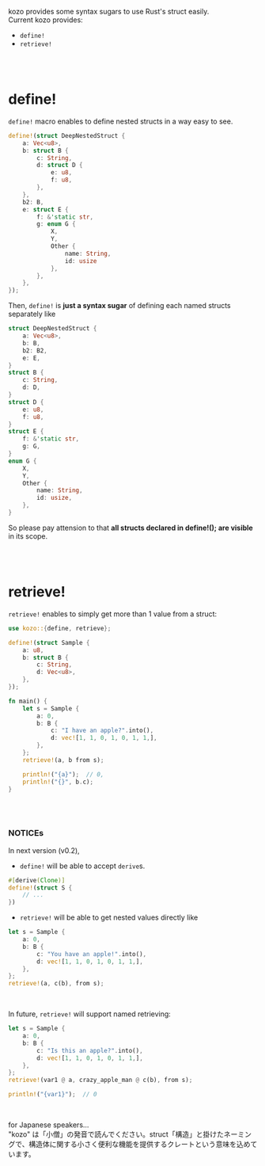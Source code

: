 kozo provides some syntax sugars to use Rust's struct easily.\
Current kozo provides:

- `define!`
- `retrieve!`

<br/>
<br/>

# define!
`define!` macro enables to define nested structs in a way easy to see.

```rs
define!(struct DeepNestedStruct {
    a: Vec<u8>,
    b: struct B {
        c: String,
        d: struct D {
            e: u8,
            f: u8,
        },
    },
    b2: B,
    e: struct E {
        f: &'static str,
        g: enum G {
            X,
            Y,
            Other {
                name: String,
                id: usize
            },
        },
    },
});
```
Then, `define!` is **just a syntax sugar** of defining each named structs separately like

```rs
struct DeepNestedStruct {
    a: Vec<u8>,
    b: B,
    b2: B2,
    e: E,
}
struct B {
    c: String,
    d: D,
}
struct D {
    e: u8,
    f: u8,
}
struct E {
    f: &'static str,
    g: G,
}
enum G {
    X,
    Y,
    Other {
        name: String,
        id: usize,
    },
}
```
So please pay attension to that **all structs declared in define!(); are visible** in its scope.

<br/>
<br/>

# retrieve!
`retrieve!` enables to simply get more than 1 value from a struct:

```rs
use kozo::{define, retrieve};

define!(struct Sample {
    a: u8,
    b: struct B {
        c: String,
        d: Vec<u8>,
    },
});

fn main() {
    let s = Sample {
        a: 0,
        b: B {
            c: "I have an apple?".into(),
            d: vec![1, 1, 0, 1, 0, 1, 1,],
        },
    };
    retrieve!(a, b from s);

    println!("{a}");  // 0,
    println!("{}", b.c);
}
```

<br/>
<br/>

### NOTICEs
In next version (v0.2),

- `define!` will be able to accept `derive`s.

```rs
#[derive(Clone)]
define!(struct S {
    // ...
})
```

- `retrieve!` will be able to get nested values directly like

```rs
let s = Sample {
    a: 0,
    b: B {
        c: "You have an apple!".into(),
        d: vec![1, 1, 0, 1, 0, 1, 1,],
    },
};
retrieve!(a, c(b), from s);
```

<br/>

In future, `retrieve!` will support named retrieving:

```rs
let s = Sample {
    a: 0,
    b: B {
        c: "Is this an apple?".into(),
        d: vec![1, 1, 0, 1, 0, 1, 1,],
    },
};
retrieve!(var1 @ a, crazy_apple_man @ c(b), from s);

println!("{var1}");  // 0
```

<br/>

for Japanese speakers...\
"kozo" は「小僧」の発音で読んでください。struct「構造」と掛けたネーミングで、構造体に関する小さく便利な機能を提供するクレートという意味を込めています。